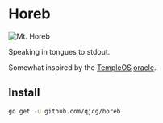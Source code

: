 # Horeb

![Mt. Horeb][mt-horeb]

Speaking in tongues to stdout.

Somewhat inspired by the [TempleOS](http://templeos.org)
[oracle](https://www.youtube.com/watch?v=jqT-EgUN4y8).

## Install

```sh
go get -u github.com/qjcg/horeb
```

[mt-horeb]: http://upload.wikimedia.org/wikipedia/commons/thumb/a/a4/Francis_Frith_%28English_-_Mount_Horeb%2C_Sinai_-_Google_Art_Project_%286787000%29.jpg/306px-Francis_Frith_%28English_-_Mount_Horeb%2C_Sinai_-_Google_Art_Project_%286787000%29.jpg "Mt. Horeb"
